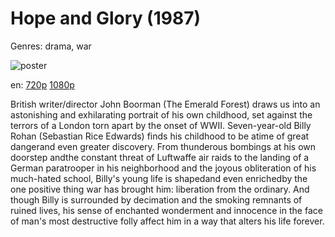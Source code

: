 # Hope and Glory (1987)

Genres: drama, war

![poster](http://image.tmdb.org/t/p/w500/85LQ2ZShYhHJcndyVqXoPf7AxK4.jpg)

en:
  [720p](magnet:?xt=urn:btih:98EE1D5485442A5B6BD1869A9E396B6FB7EFE54C&tr=udp://glotorrents.pw:6969/announce&tr=udp://tracker.opentrackr.org:1337/announce&tr=udp://torrent.gresille.org:80/announce&tr=udp://tracker.openbittorrent.com:80&tr=udp://tracker.coppersurfer.tk:6969&tr=udp://tracker.leechers-paradise.org:6969&tr=udp://p4p.arenabg.ch:1337&tr=udp://tracker.internetwarriors.net:1337)
  [1080p](magnet:?xt=urn:btih:9570D78E26DD094327A46CF03495EC1315789BEB&tr=udp://glotorrents.pw:6969/announce&tr=udp://tracker.opentrackr.org:1337/announce&tr=udp://torrent.gresille.org:80/announce&tr=udp://tracker.openbittorrent.com:80&tr=udp://tracker.coppersurfer.tk:6969&tr=udp://tracker.leechers-paradise.org:6969&tr=udp://p4p.arenabg.ch:1337&tr=udp://tracker.internetwarriors.net:1337)
  


British writer/director John Boorman (The Emerald Forest) draws us into an astonishing and exhilarating portrait of his own childhood, set against the terrors of a London torn apart by the onset of WWII. Seven-year-old Billy Rohan (Sebastian Rice Edwards) finds his childhood to be atime of great dangerand even greater discovery. From thunderous bombings at his own doorstep andthe constant threat of Luftwaffe air raids to the landing of a German paratrooper in his neighborhood and the joyous obliteration of his much-hated school, Billy's young life is shapedand even enrichedby the one positive thing war has brought him: liberation from the ordinary. And though Billy is surrounded by decimation and the smoking remnants of ruined lives, his sense of enchanted wonderment and innocence in the face of man's most destructive folly affect him in a way that alters his life forever.